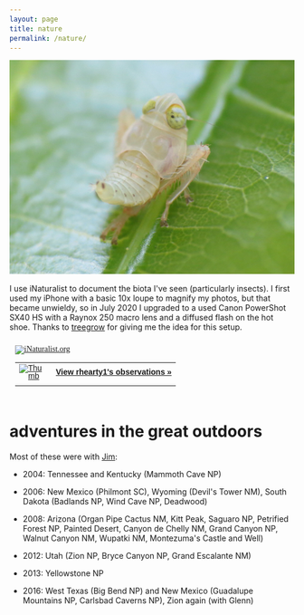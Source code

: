 ```yaml
---
layout: page
title: nature
permalink: /nature/
---
```


![](/assets/nature.jpg)

I use iNaturalist to document the biota I've seen (particularly insects). I first used my iPhone with a basic 10x loupe to magnify my photos, but that became unwieldy, so in July 2020 I upgraded to a used Canon PowerShot SX40 HS with a Raynox 250 macro lens and a diffused flash on the hot shoe. Thanks to [treegrow](https://www.inaturalist.org/people/treegrow) for giving me the idea for this setup.

<style type="text/css" media="screen">
.inat-widget { font-family: Georgia, serif; padding: 10px; line-height: 1;}
.inat-widget-header {margin-bottom: 10px;}
.inat-widget td {vertical-align: top; padding-bottom: 10px;}
.inat-label { color: #888; }
.inat-meta { font-size: smaller; margin-top: 3px; line-height: 1.2;}
.inat-observation-body, .inat-user-body { padding-left: 10px; }
.inat-observation-image {text-align: center;}
.inat-observation-image, .inat-user-image { width: 48px; display: inline-block; }
.inat-observation-image img, .inat-user-image img { max-width: 48px; }
.inat-observation-image img { vertical-align: middle; }
.inat-widget-small .inat-observation-image { display:block; float: left; margin: 0 3px 3px 0; height:48px;}
.inat-label, .inat-value, .inat-user { font-family: "Trebuchet MS", Arial, sans-serif; }
.inat-user-body {vertical-align: middle;}
.inat-widget td.inat-user-body {vertical-align: middle;}
.inat-widget .inat-footer td.inat-value {vertical-align: middle; padding-left: 10px;}
</style>
<div class="inat-widget">
    <div class="inat-widget-header">
      <a href="https://www.inaturalist.org"><img alt="iNaturalist.org" src="https://www.inaturalist.org/assets/logo-small-9571bdf43f2c4dc05eb536a8c06d7c4b.gif" /></a>  
    </div>
  <script type="text/javascript" charset="utf-8" src="https://www.inaturalist.org/observations/rhearty1.widget?layout=large&limit=5&order=desc&order_by=observed_on"></script>
  <table class="inat-footer">
    <tr class="inat-user">
        <td class="inat-user-image">
          <a border="0" href="https://www.inaturalist.org/observations/rhearty1"><img class="usericon" src="https://static.inaturalist.org/attachments/users/icons/1014359/thumb.jpg?1532952002" alt="Thumb" /></a>
        </td>
      <td class="inat-value">
        <strong>
            <a href="https://www.inaturalist.org/observations/rhearty1">View rhearty1's observations »</a>
        </strong>
      </td>
    </tr>
  </table>
</div>

# adventures in the great outdoors

Most of these were with [Jim](/assets/jim-zion2012.jpg):

* 2004: Tennessee and Kentucky (Mammoth Cave NP)

* 2006: New Mexico (Philmont SC), Wyoming (Devil's Tower NM), South Dakota (Badlands NP, Wind Cave NP, Deadwood)

* 2008: Arizona (Organ Pipe Cactus NM, Kitt Peak, Saguaro NP, Petrified Forest NP, Painted Desert, Canyon de Chelly NM, Grand Canyon NP, Walnut Canyon NM, Wupatki NM, Montezuma's Castle and Well)

* 2012: Utah (Zion NP, Bryce Canyon NP, Grand Escalante NM)

* 2013: Yellowstone NP

* 2016: West Texas (Big Bend NP) and New Mexico (Guadalupe Mountains NP, Carlsbad Caverns NP), Zion again (with Glenn)

